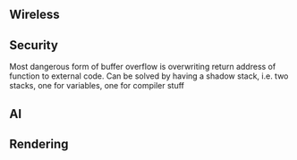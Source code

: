 ## Wireless

## Security
Most dangerous form of buffer overflow is overwriting return address of function to external code.
Can be solved by having a shadow stack, i.e. two stacks, one for variables, one for compiler stuff

## AI

## Rendering

